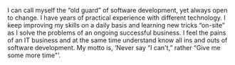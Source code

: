 I can call myself the “old guard” of software development, yet always open to change. I have years of practical experience with different technology. I keep improving my skills on a daily basis and learning new tricks “on-site” as I solve the problems of an ongoing successful business. I feel the pains of an IT business and at the same time understand know all ins and outs of software development. My motto is, ‘Never say “I can't,” rather “Give me some more time"’.
